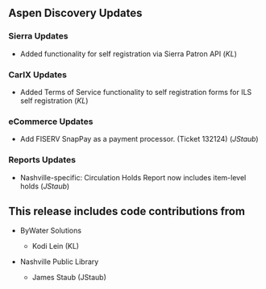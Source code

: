 ## Aspen Discovery Updates
### Sierra Updates
- Added functionality for self registration via Sierra Patron API (*KL*)

### CarlX Updates
- Added Terms of Service functionality to self registration forms for ILS self registration (*KL*)

### eCommerce Updates
- Add FISERV SnapPay as a payment processor. (Ticket 132124) (*JStaub*)

### Reports Updates
- Nashville-specific: Circulation Holds Report now includes item-level holds (*JStaub*)
 
## This release includes code contributions from
- ByWater Solutions
  - Kodi Lein (KL)

- Nashville Public Library
  - James Staub (JStaub)